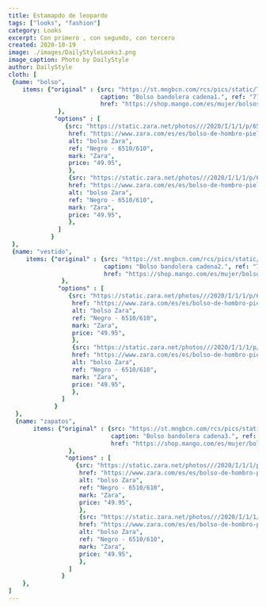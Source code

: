 ```yaml
---
title: Estamapdo de leopardo
tags: ["looks", "fashion"]
category: Looks
excerpt: Con primero , con segundo, con tercero
created: 2020-10-19
image: ./images/DailyStyleLooks3.png
image_caption: Photo by DailyStyle
author: DailyStyle
cloth: [
 {name: "bolso",
    items: {"original" : {src: "https://st.mngbcn.com/rcs/pics/static/T7/fotos/S20/77061001_99_B.jpg?ts=1599739426925&imwidth=326&imdensity=1", alt: "bolso mango", 
                          caption: "Bolso bandolera cadena1.", ref: "77061001", mark: "Mango1", price: "19.99",
                          href: "https://shop.mango.com/es/mujer/bolsos-baguettes/bolso-bandolera-cadena_77061001.html"
              },
             "options" : [
                {src: "https://static.zara.net/photos///2020/I/1/1/p/6510/610/040/2/w/595/6510610040_1_1_1.jpg?ts=1602583389176", 
                 href: "https://www.zara.com/es/es/bolso-de-hombro-piel-p16510610.html?v1=76666289&v2=1549325",
                 alt: "bolso Zara", 
                 ref: "Negro - 6510/610",
                 mark: "Zara", 
                 price: "49.95",
                 },
                 {src: "https://static.zara.net/photos///2020/I/1/1/p/6510/610/040/2/w/595/6510610040_1_1_1.jpg?ts=1602583389176", 
                 href: "https://www.zara.com/es/es/bolso-de-hombro-piel-p16510610.html?v1=76666289&v2=1549325",
                 alt: "bolso Zara", 
                 ref: "Negro - 6510/610",
                 mark: "Zara", 
                 price: "49.95",
                 },
              ]
            }
 },
 {name: "vestido",
     items: {"original" : {src: "https://st.mngbcn.com/rcs/pics/static/T7/fotos/S20/77061001_99_B.jpg?ts=1599739426925&imwidth=326&imdensity=1", alt: "bolso mango", 
                           caption: "Bolso bandolera cadena2.", ref: "77061001", mark: "Mango2", price: "19.99",
                           href: "https://shop.mango.com/es/mujer/bolsos-baguettes/bolso-bandolera-cadena_77061001.html"
               },
              "options" : [
                 {src: "https://static.zara.net/photos///2020/I/1/1/p/6510/610/040/2/w/595/6510610040_1_1_1.jpg?ts=1602583389176", 
                  href: "https://www.zara.com/es/es/bolso-de-hombro-piel-p16510610.html?v1=76666289&v2=1549325",
                  alt: "bolso Zara", 
                  ref: "Negro - 6510/610",
                  mark: "Zara", 
                  price: "49.95",
                  },
                  {src: "https://static.zara.net/photos///2020/I/1/1/p/6510/610/040/2/w/595/6510610040_1_1_1.jpg?ts=1602583389176", 
                  href: "https://www.zara.com/es/es/bolso-de-hombro-piel-p16510610.html?v1=76666289&v2=1549325",
                  alt: "bolso Zara", 
                  ref: "Negro - 6510/610",
                  mark: "Zara", 
                  price: "49.95",
                  },
               ]
             }
  },
  {name: "zapatos",
       items: {"original" : {src: "https://st.mngbcn.com/rcs/pics/static/T7/fotos/S20/77061001_99_B.jpg?ts=1599739426925&imwidth=326&imdensity=1", alt: "bolso mango", 
                             caption: "Bolso bandolera cadena3.", ref: "77061001", mark: "Mango3", price: "19.99",
                             href: "https://shop.mango.com/es/mujer/bolsos-baguettes/bolso-bandolera-cadena_77061001.html"
                 },
                "options" : [
                   {src: "https://static.zara.net/photos///2020/I/1/1/p/6510/610/040/2/w/595/6510610040_1_1_1.jpg?ts=1602583389176", 
                    href: "https://www.zara.com/es/es/bolso-de-hombro-piel-p16510610.html?v1=76666289&v2=1549325",
                    alt: "bolso Zara", 
                    ref: "Negro - 6510/610",
                    mark: "Zara", 
                    price: "49.95",
                    },
                    {src: "https://static.zara.net/photos///2020/I/1/1/p/6510/610/040/2/w/595/6510610040_1_1_1.jpg?ts=1602583389176", 
                    href: "https://www.zara.com/es/es/bolso-de-hombro-piel-p16510610.html?v1=76666289&v2=1549325",
                    alt: "bolso Zara", 
                    ref: "Negro - 6510/610",
                    mark: "Zara", 
                    price: "49.95",
                    },
                 ]
               }
    },
]
---
```

